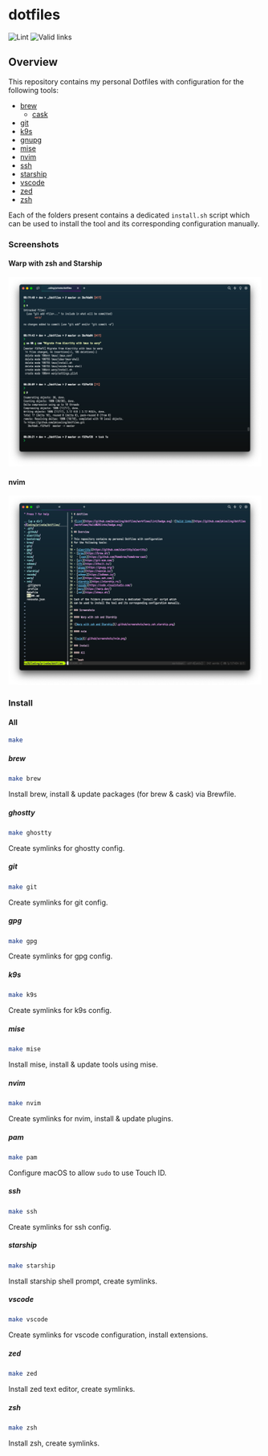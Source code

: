 # dotfiles

![Lint](https://github.com/pkissling/dotfiles/workflows/Lint/badge.svg) ![Valid links](https://github.com/pkissling/dotfiles/workflows/Valid%20links/badge.svg)

## Overview

This repository contains my personal Dotfiles with configuration
for the following tools:

- [brew](https://brew.sh/)
  - [cask](https://github.com/Homebrew/homebrew-cask)
- [git](https://git-scm.com/)
- [k9s](https://k9scli.io/)
- [gnupg](https://gnupg.org/)
- [mise](https://mise.jdx.dev/)
- [nvim](https://neovim.io/)
- [ssh](https://www.ssh.com/)
- [starship](https://starship.rs/)
- [vscode](https://code.visualstudio.com/)
- [zed](https://zed.dev/)
- [zsh](https://ohmyz.sh/)

Each of the folders present contains a dedicated `install.sh` script which
can be used to install the tool and its corresponding configuration manually.

### Screenshots

#### Warp with zsh and Starship

![Warp with zsh and Starship](/.github/screenshots/warp_zsh_starship.png)

#### nvim

![nvim](/.github/screenshots/nvim.png)

### Install

#### All

```bash
make
```

##### brew

```bash
make brew
```

Install brew, install & update packages (for brew & cask) via Brewfile.

##### ghostty

```bash
make ghostty
```

Create symlinks for ghostty config.

##### git

```bash
make git
```

Create symlinks for git config.

##### gpg

```bash
make gpg
```

Create symlinks for gpg config.

##### k9s

```bash
make k9s
```

Create symlinks for k9s config.

##### mise

```bash
make mise
```

Install mise, install & update tools using mise.

<!-- markdownlint-disable -->
##### nvim
<!-- markdownlint-restore -->
```bash
make nvim
```

Create symlinks for nvim, install & update plugins.

##### pam

```bash
make pam
```

Configure macOS to allow `sudo` to use Touch ID.

##### ssh

```bash
make ssh
```

Create symlinks for ssh config.

##### starship

```bash
make starship
```

Install starship shell prompt, create symlinks.

##### vscode

```bash
make vscode
```

Create symlinks for vscode configuration, install extensions.
  
##### zed

```bash
make zed
```

Install zed text editor, create symlinks.

##### zsh

```bash
make zsh
```

Install zsh, create symlinks.
